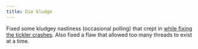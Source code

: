 ```yaml
---
title: Die kludge
---
```


Fixed some kludgey nastiness (occasional polling) that crept in [while fixing the tickler crashes](http://www.wincent.com/a/about/wincent/weblog/archives/2006/04/nsportdelegatet.php). Also fixed a flaw that allowed too many threads to exist at a time.
